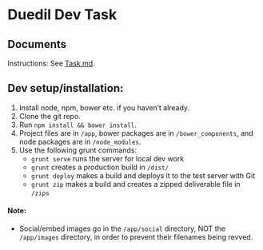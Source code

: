 # Duedil Dev Task

## Documents

Instructions: See [Task.md](Task.md).

## Dev setup/installation:

1. Install node, npm, bower etc. if you haven’t already. 
2. Clone the git repo. 
3. Run `npm install && bower install`. 
4. Project files are in `/app`, bower packages are in `/bower_components`, and node packages are in `/node_modules`. 
5. Use the following grunt commands: 
    - `grunt serve` runs the server for local dev work
    - `grunt` creates a production build in `/dist/`
    - `grunt deploy` makes a build and deploys it to the test server with Git
    - `grunt zip` makes a build and creates a zipped deliverable file in `/zips`

#### Note:

- Social/embed images go in the `/app/social` directory, NOT the `/app/images` directory, in order to prevent their filenames being revved.
